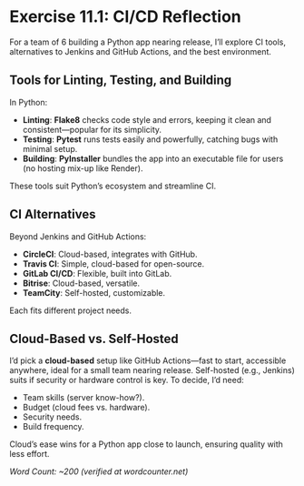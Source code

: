 # Exercise 11.1: CI/CD Reflection

For a team of 6 building a Python app nearing release, I’ll explore CI tools, alternatives to Jenkins and GitHub Actions, and the best environment.

## Tools for Linting, Testing, and Building

In Python:
- **Linting**: **Flake8** checks code style and errors, keeping it clean and consistent—popular for its simplicity.
- **Testing**: **Pytest** runs tests easily and powerfully, catching bugs with minimal setup.
- **Building**: **PyInstaller** bundles the app into an executable file for users (no hosting mix-up like Render).

These tools suit Python’s ecosystem and streamline CI.

## CI Alternatives

Beyond Jenkins and GitHub Actions:
- **CircleCI**: Cloud-based, integrates with GitHub.
- **Travis CI**: Simple, cloud-based for open-source.
- **GitLab CI/CD**: Flexible, built into GitLab.
- **Bitrise**: Cloud-based, versatile.
- **TeamCity**: Self-hosted, customizable.

Each fits different project needs.

## Cloud-Based vs. Self-Hosted

I’d pick a **cloud-based** setup like GitHub Actions—fast to start, accessible anywhere, ideal for a small team nearing release. Self-hosted (e.g., Jenkins) suits if security or hardware control is key. To decide, I’d need:
- Team skills (server know-how?).
- Budget (cloud fees vs. hardware).
- Security needs.
- Build frequency.

Cloud’s ease wins for a Python app close to launch, ensuring quality with less effort.

*Word Count: ~200 (verified at wordcounter.net)*